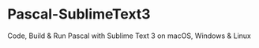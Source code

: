 # Pascal-SublimeText3
Code, Build &amp; Run Pascal with Sublime Text 3 on macOS, Windows &amp; Linux
